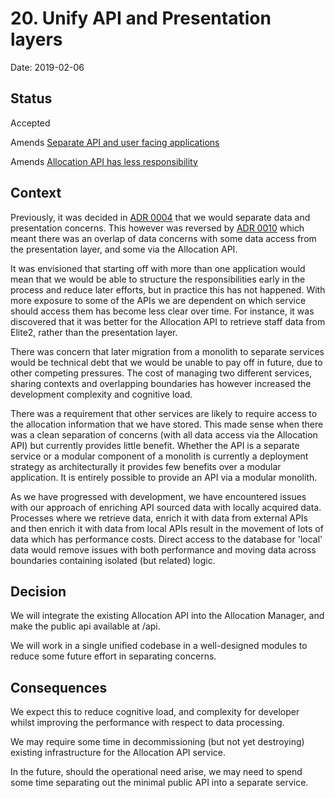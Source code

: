 # 20. Unify API and Presentation layers

Date: 2019-02-06

## Status

Accepted

Amends [Separate API and user facing applications](https://github.com/ministryofjustice/offender-management-architecture-decisions/blob/master/decisions/0004-separate-api-and-user-facing-applications)

Amends [Allocation API has less responsibility](https://github.com/ministryofjustice/offender-management-architecture-decisions/blob/master/decisions/0010-allocation-api-has-less-responsibility)

## Context

Previously, it was decided in [ADR 0004](https://github.com/ministryofjustice/offender-management-architecture-decisions/blob/master/decisions/0004-separate-api-and-user-facing-applications) that we would separate data and presentation concerns.  This however was reversed by [ADR 0010](https://github.com/ministryofjustice/offender-management-architecture-decisions/blob/master/decisions/0010-allocation-api-has-less-responsibility) which meant there was an overlap of data concerns with some data access from the presentation layer, and some via the Allocation API.

It was envisioned that starting off with more than one application would mean
that we would be able to structure the responsibilities early in the process and
reduce later efforts, but in practice this has not happened. With more exposure
to some of the APIs we are dependent on which service should access them has
become less clear over time.  For instance, it was discovered that it was better
for the Allocation API to retrieve staff data from Elite2, rather than the
presentation layer.

There was concern that later migration from a monolith to separate services would
be technical debt that we would be unable to pay off in future, due to other
competing pressures. The cost of managing two different services, sharing contexts
and overlapping boundaries has however increased the development complexity and
cognitive load.

There was a requirement that other services are likely to require access to the
allocation information that we have stored. This made sense when there was a
clean separation of concerns (with all data access via the Allocation API) but
currently provides little benefit. Whether the API is a separate service or
a modular component of a monolith is currently a deployment strategy as
architecturally it provides few benefits over a modular application. It is
entirely possible to provide an API via a modular monolith.

As we have progressed with development, we have encountered issues with
our approach of enriching API sourced data with locally acquired data. Processes
where we retrieve data, enrich it with data from external APIs and then enrich it
with data from local APIs result in the movement of lots of data which has
performance costs.  Direct access to the database for 'local' data would
remove issues with both performance and moving data across boundaries containing
isolated (but related) logic.

## Decision

We will integrate the existing Allocation API into the Allocation Manager, and make
the public api available at /api.

We will work in a single unified codebase in a well-designed modules to
reduce some future effort in separating concerns.

## Consequences

We expect this to reduce cognitive load, and complexity for developer whilst improving
the performance with respect to data processing.

We may require some time in decommissioning (but not yet destroying) existing
infrastructure for the Allocation API service.

In the future, should the operational need arise, we may need to spend some time
separating out the minimal public API into a separate service.
